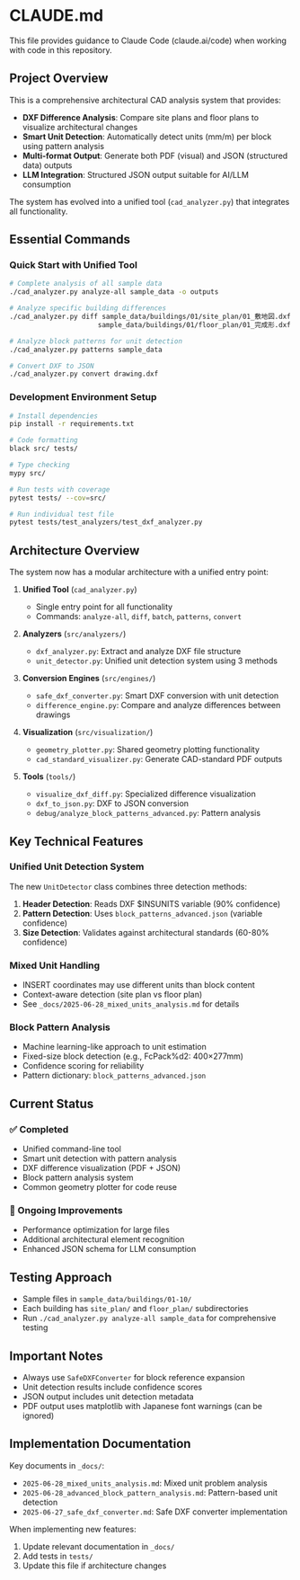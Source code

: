 # CLAUDE.md

This file provides guidance to Claude Code (claude.ai/code) when working with code in this repository.

## Project Overview

This is a comprehensive architectural CAD analysis system that provides:
- **DXF Difference Analysis**: Compare site plans and floor plans to visualize architectural changes
- **Smart Unit Detection**: Automatically detect units (mm/m) per block using pattern analysis
- **Multi-format Output**: Generate both PDF (visual) and JSON (structured data) outputs
- **LLM Integration**: Structured JSON output suitable for AI/LLM consumption

The system has evolved into a unified tool (`cad_analyzer.py`) that integrates all functionality.

## Essential Commands

### Quick Start with Unified Tool
```bash
# Complete analysis of all sample data
./cad_analyzer.py analyze-all sample_data -o outputs

# Analyze specific building differences
./cad_analyzer.py diff sample_data/buildings/01/site_plan/01_敷地図.dxf \
                      sample_data/buildings/01/floor_plan/01_完成形.dxf

# Analyze block patterns for unit detection
./cad_analyzer.py patterns sample_data

# Convert DXF to JSON
./cad_analyzer.py convert drawing.dxf
```

### Development Environment Setup
```bash
# Install dependencies
pip install -r requirements.txt

# Code formatting
black src/ tests/

# Type checking
mypy src/

# Run tests with coverage
pytest tests/ --cov=src/

# Run individual test file
pytest tests/test_analyzers/test_dxf_analyzer.py
```

## Architecture Overview

The system now has a modular architecture with a unified entry point:

1. **Unified Tool** (`cad_analyzer.py`)
   - Single entry point for all functionality
   - Commands: `analyze-all`, `diff`, `batch`, `patterns`, `convert`

2. **Analyzers** (`src/analyzers/`)
   - `dxf_analyzer.py`: Extract and analyze DXF file structure
   - `unit_detector.py`: Unified unit detection system using 3 methods

3. **Conversion Engines** (`src/engines/`)
   - `safe_dxf_converter.py`: Smart DXF conversion with unit detection
   - `difference_engine.py`: Compare and analyze differences between drawings

4. **Visualization** (`src/visualization/`)
   - `geometry_plotter.py`: Shared geometry plotting functionality
   - `cad_standard_visualizer.py`: Generate CAD-standard PDF outputs

5. **Tools** (`tools/`)
   - `visualize_dxf_diff.py`: Specialized difference visualization
   - `dxf_to_json.py`: DXF to JSON conversion
   - `debug/analyze_block_patterns_advanced.py`: Pattern analysis

## Key Technical Features

### Unified Unit Detection System
The new `UnitDetector` class combines three detection methods:
1. **Header Detection**: Reads DXF $INSUNITS variable (90% confidence)
2. **Pattern Detection**: Uses `block_patterns_advanced.json` (variable confidence)
3. **Size Detection**: Validates against architectural standards (60-80% confidence)

### Mixed Unit Handling
- INSERT coordinates may use different units than block content
- Context-aware detection (site plan vs floor plan)
- See `_docs/2025-06-28_mixed_units_analysis.md` for details

### Block Pattern Analysis
- Machine learning-like approach to unit estimation
- Fixed-size block detection (e.g., FcPack%d2: 400×277mm)
- Confidence scoring for reliability
- Pattern dictionary: `block_patterns_advanced.json`

## Current Status

### ✅ Completed
- Unified command-line tool
- Smart unit detection with pattern analysis
- DXF difference visualization (PDF + JSON)
- Block pattern analysis system
- Common geometry plotter for code reuse

### 🔄 Ongoing Improvements
- Performance optimization for large files
- Additional architectural element recognition
- Enhanced JSON schema for LLM consumption

## Testing Approach

- Sample files in `sample_data/buildings/01-10/`
- Each building has `site_plan/` and `floor_plan/` subdirectories
- Run `./cad_analyzer.py analyze-all sample_data` for comprehensive testing

## Important Notes

- Always use `SafeDXFConverter` for block reference expansion
- Unit detection results include confidence scores
- JSON output includes unit detection metadata
- PDF output uses matplotlib with Japanese font warnings (can be ignored)

## Implementation Documentation

Key documents in `_docs/`:
- `2025-06-28_mixed_units_analysis.md`: Mixed unit problem analysis
- `2025-06-28_advanced_block_pattern_analysis.md`: Pattern-based unit detection
- `2025-06-27_safe_dxf_converter.md`: Safe DXF converter implementation

When implementing new features:
1. Update relevant documentation in `_docs/`
2. Add tests in `tests/`
3. Update this file if architecture changes